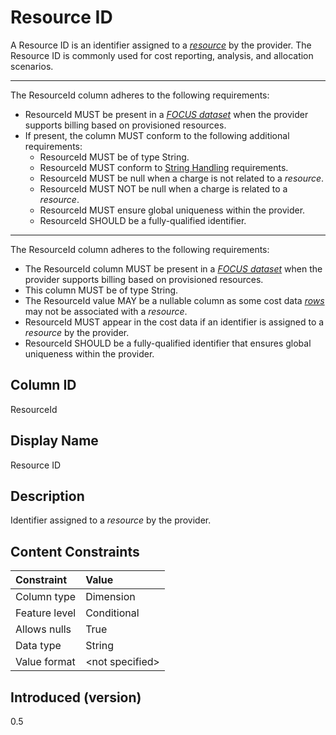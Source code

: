 # Resource ID

A Resource ID is an identifier assigned to a [*resource*](#glossary:resource) by the provider. The Resource ID is commonly used for cost reporting, analysis, and allocation scenarios.

---
The ResourceId column adheres to the following requirements:

* ResourceId MUST be present in a [*FOCUS dataset*](#glossary:FOCUS-dataset) when the provider supports billing based on provisioned resources.
* If present, the column MUST conform to the following additional requirements:
  * ResourceId MUST be of type String.
  * ResourceId MUST conform to [String Handling](#stringhandling) requirements.
  * ResourceId MUST be null when a charge  is not related to a *resource*.
  * ResourceId MUST NOT be null when a charge is related to a *resource*.
  * ResourceId MUST ensure global uniqueness within the provider.
  * ResourceId SHOULD be a fully-qualified identifier.

---
The ResourceId column adheres to the following requirements:

* The ResourceId column MUST be present in a [*FOCUS dataset*](#glossary:FOCUS-dataset) when the provider supports billing based on provisioned resources.
* This column MUST be of type String.
* The ResourceId value MAY be a nullable column as some cost data [*rows*](#glossary:row) may not be associated with a *resource*.
* ResourceId MUST appear in the cost data if an identifier is assigned to a *resource* by the provider.
* ResourceId SHOULD be a fully-qualified identifier that ensures global uniqueness within the provider.

## Column ID

ResourceId

## Display Name

Resource ID

## Description

Identifier assigned to a *resource* by the provider.

## Content Constraints

| Constraint      | Value           |
|:----------------|:----------------|
| Column type     | Dimension       |
| Feature level   | Conditional     |
| Allows nulls    | True            |
| Data type       | String          |
| Value format    | \<not specified> |

## Introduced (version)

0.5
